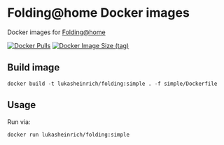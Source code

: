 # Folding@home Docker images

Docker images for [Folding@home](https://foldingathome.org/)

[![Docker Pulls](https://img.shields.io/docker/pulls/lukasheinrich/folding)](https://hub.docker.com/r/lukasheinrich/folding)
[![Docker Image Size (tag)](https://img.shields.io/docker/image-size/lukasheinrich/folding/simple)](https://hub.docker.com/r/lukasheinrich/folding/tags?name=simple)

## Build image

```
docker build -t lukasheinrich/folding:simple . -f simple/Dockerfile
```

## Usage

Run via:

```
docker run lukasheinrich/folding:simple
```
